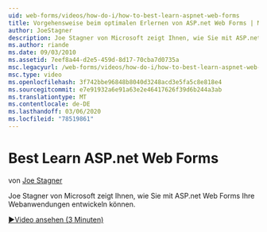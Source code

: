 ```yaml
---
uid: web-forms/videos/how-do-i/how-to-best-learn-aspnet-web-forms
title: Vorgehensweise beim optimalen Erlernen von ASP.net Web Forms | Microsoft-Dokumentation
author: JoeStagner
description: Joe Stagner von Microsoft zeigt Ihnen, wie Sie mit ASP.net Web Forms Ihre Webanwendungen entwickeln können.
ms.author: riande
ms.date: 09/03/2010
ms.assetid: 7eef8a44-d2e5-459d-8d17-70cba7d0735a
msc.legacyurl: /web-forms/videos/how-do-i/how-to-best-learn-aspnet-web-forms
msc.type: video
ms.openlocfilehash: 3f742bbe96848b8040d3248acd3e5fa5c8e818e4
ms.sourcegitcommit: e7e91932a6e91a63e2e46417626f39d6b244a3ab
ms.translationtype: MT
ms.contentlocale: de-DE
ms.lasthandoff: 03/06/2020
ms.locfileid: "78519861"
---
```

# <a name="how-to-best-learn-aspnet-web-forms"></a>Best Learn ASP.net Web Forms

von [Joe Stagner](https://github.com/JoeStagner)

Joe Stagner von Microsoft zeigt Ihnen, wie Sie mit ASP.net Web Forms Ihre Webanwendungen entwickeln können.

[&#9654;Video ansehen (3 Minuten)](https://channel9.msdn.com/Blogs/ASP-NET-Site-Videos/how-to-best-learn-aspnet-web-forms)
